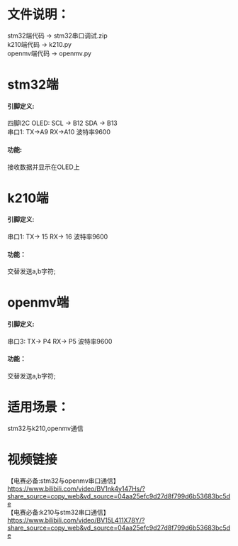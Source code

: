 # 文件说明：
   stm32端代码 -> stm32串口调试.zip \
   k210端代码 -> k210.py \
   openmv端代码 -> openmv.py

# stm32端
#### 引脚定义:
四脚I2C OLED:   SCL -> B12   SDA -> B13 \
串口1:   TX->A9   RX->A10   波特率9600 			 
#### 功能:
接收数据并显示在OLED上

# k210端
#### 引脚定义:
串口1:   TX-> 15   RX-> 16   波特率9600 			 
#### 功能： 
交替发送a,b字符;

# openmv端
#### 引脚定义:
串口3:   TX-> P4   RX-> P5   波特率9600 			 
#### 功能：
交替发送a,b字符;
  
# 适用场景：
stm32与k210,openmv通信

# 视频链接
【电赛必备:stm32与openmv串口通信】 https://www.bilibili.com/video/BV1nk4y147Hs/?share_source=copy_web&vd_source=04aa25efc9d27d8f799d6b53683bc5de \
【电赛必备:k210与stm32串口通信】 https://www.bilibili.com/video/BV15L411X78Y/?share_source=copy_web&vd_source=04aa25efc9d27d8f799d6b53683bc5de
